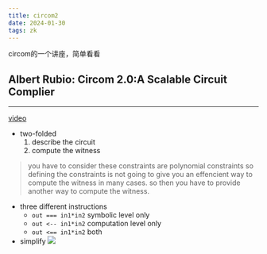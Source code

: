 ```yaml
---
title: circom2
date: 2024-01-30 
tags: zk
---
```

circom的一个讲座，简单看看
<!--more-->
## Albert Rubio: Circom 2.0:A Scalable Circuit Complier

---

[video](https://www.youtube.com/watch?v=zRngElDdUNE&ab_channel=Delendum)
- two-folded
  1. describe the circuit
  2. compute the witness    
> you have to consider these constraints are polynomial constraints so defining the constraints is not going to give you an effencient way to compute the witness in many cases. so then you have to provide another way to compute the witness.
- three different instructions
  - `out === in1*in2` symbolic level only
  - `out <-- in1*in2` computation level only
  - `out <== in1*in2` both
- simplify
  ![](pic/circom2-1.png)